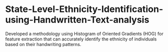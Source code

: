 # State-Level-Ethnicity-Identification-using-Handwritten-Text-analysis

Developed a methodology using Histogram of Oriented Gradients (HOG) for feature extraction that can accurately identify the ethnicity of individuals based on their handwriting patterns. 
